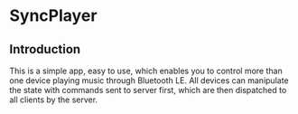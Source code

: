 # SyncPlayer

## Introduction
This is a simple app, easy to use, which enables you to control more than one device playing music through Bluetooth LE. All devices can manipulate the state with commands sent to server first, which are then dispatched to all clients by the server.